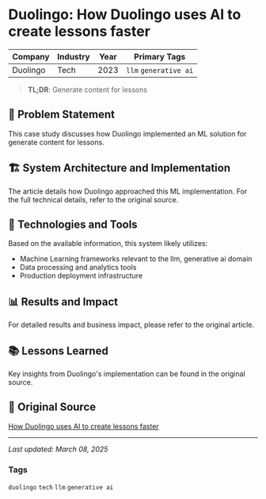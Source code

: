 # Duolingo: How Duolingo uses AI to create lessons faster

| Company | Industry | Year | Primary Tags | 
|---------|----------|------|--------------|
| Duolingo | Tech | 2023 | `llm` `generative ai` |

> **TL;DR**: Generate content for lessons

## 📝 Problem Statement

This case study discusses how Duolingo implemented an ML solution for generate content for lessons.

## 🏗️ System Architecture and Implementation

The article details how Duolingo approached this ML implementation. For the full technical details, refer to the original source.

## 🔧 Technologies and Tools

Based on the available information, this system likely utilizes:

- Machine Learning frameworks relevant to the llm, generative ai domain
- Data processing and analytics tools
- Production deployment infrastructure

## 📊 Results and Impact

For detailed results and business impact, please refer to the original article.

## 📚 Lessons Learned

Key insights from Duolingo's implementation can be found in the original source.

## 🔗 Original Source

[How Duolingo uses AI to create lessons faster](https://blog.duolingo.com/large-language-model-duolingo-lessons/)

---

*Last updated: March 08, 2025*

### Tags

`duolingo` `tech` `llm` `generative ai`
